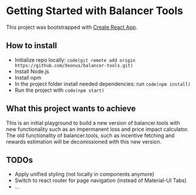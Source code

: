 # Getting Started with Balancer Tools

This project was bootstrapped with [Create React App](https://github.com/facebook/create-react-app).

## How to install
* Initialize repo locally:
`code(git remote add origin https://github.com/Xeonus/balancer-tools.git)`
* Install Node.js
* Install npm
* In the project folder install needed dependencies: run `code(npm install)`
* Run the project with `code(npm start)`


## What this project wants to achieve
This is an initial playground to build a new version of balancer.tools with new functionality such as an impermanent loss and price impact calculator. The old functionality of balancer.tools, such as incentive fetching and rewards estimation will be decomissioned with this new version.

## TODOs

* Apply unified styling (not locally in components anymore)
* Switch to react router for page navigation (instead of Material-UI Tabs)
* ...